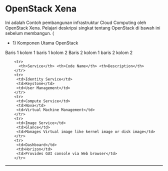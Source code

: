 # OpenStack Xena
Ini adalah Contoh pembangunan infrastruktur Cloud Computing oleh OpenStack Xena. Pelajari deskripsi singkat tentang OpenStack di bawah ini sebelum membangun. (

<ul>
 <li> 1) Komponen Utama OpenStack</li>
</ul
 <table align="center" border="1" cellpadding="10">
        <tr>
            <td>Baris 1 kolom 1</td>
            <td>baris 1 kolom 2</td>
        </tr>
        <tr>
            <td>Baris 2 kolom 1</td>
            <td>baris 2 kolom 2</td>
        </tr>
    </table>
 
 <table align="center" border="1" cellpadding="20">
 
        <tr> 
          <th>Service</th> <th>Code Name</th> <th>Description</th>
        </tr> 
        <tr>
         <td>Identity Service</td>	
         <td>Keystone</td>	
         <td>User Management</td>
        </tr>
        <tr>
         <td>Compute Service</td>	
         <td>Nova</td>	
         <td>Virtual Machine Management</td>
        </tr>
        <tr>
         <td>Image Service</td>	
         <td>Glance</td>	
         <td>Manages Virtual image like kernel image or disk image</td>
        </tr>
        <tr>
         <td>Dashboard</td>	
         <td>Horizon</td>	
         <td>Provides GUI console via Web browser</td>
        </tr>
 
 </table>
